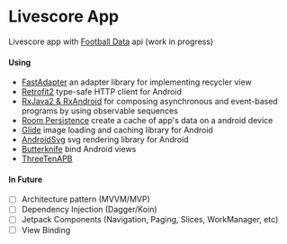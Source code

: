 # Livescore App
Livescore app with [Football Data](https://www.football-data.org/) api (work in progress)


#### Using
* [FastAdapter](https://github.com/mikepenz/FastAdapter) an adapter library for implementing recycler view
* [Retrofit2](https://github.com/square/retrofit) type-safe HTTP client for Android 
* [RxJava2 & RxAndroid](https://github.com/ReactiveX/RxAndroid) for composing asynchronous and event-based programs by using observable sequences
* [Room Persistence](https://developer.android.com/topic/libraries/architecture/room) create a cache of app's data on a android device 
* [Glide](https://github.com/bumptech/glide) image loading and caching library for Android 
* [AndroidSvg](https://bigbadaboom.github.io/androidsvg/) svg rendering library for Android
* [Butterknife](https://github.com/JakeWharton/butterknife) bind Android views
* [ThreeTenAPB](https://github.com/JakeWharton/ThreeTenABP)

#### In Future
- [ ] Architecture pattern (MVVM/MVP)
- [ ] Dependency Injection (Dagger/Koin)
- [ ] Jetpack Components (Navigation, Paging, Slices, WorkManager, etc)
- [ ] View Binding
